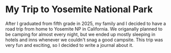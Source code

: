 # My Trip to Yosemite National Park

After I graduated from fifth grade in 2025, my family and I decided to have a road trip from home to Yosemite NP in California. We origanally planned to be camping for almost every night, but we ended up mostly sleeping in hotels and inns whenever we couldn't snag a good campsite. This trip was very fun and exciting, so I decided to write a journal about it.

